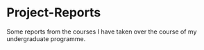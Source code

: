 # Project-Reports

Some reports from the courses I have taken over the course of my undergraduate programme.
